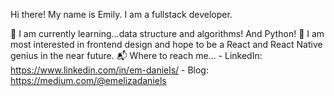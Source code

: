 Hi there! My name is Emily. I am a fullstack developer.

:sunflower: I am currently learning...data structure and algorithms! And Python!
:mushroom: I am most interested in frontend design and hope to be a React and React Native genius in the near future. 
:mailbox_with_mail: Where to reach me...
    - LinkedIn: https://www.linkedin.com/in/em-daniels/
    - Blog: https://medium.com/@emelizadaniels

